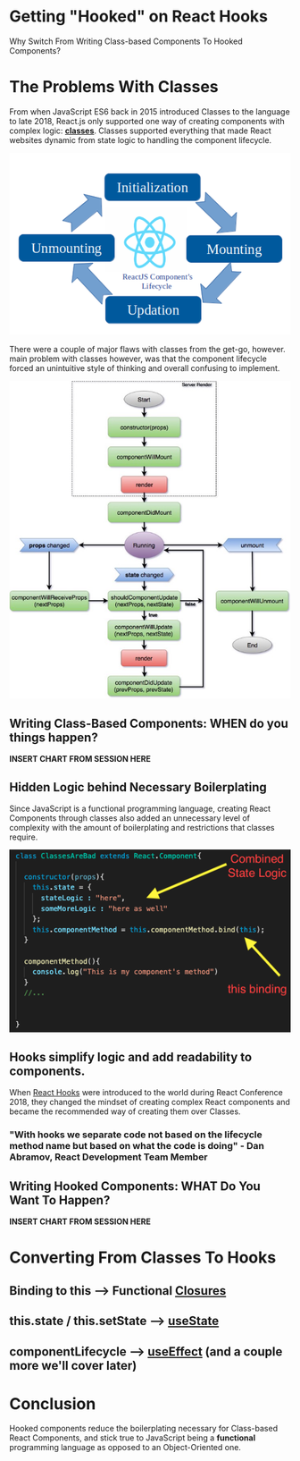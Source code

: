 # Getting "Hooked" on React Hooks
Why Switch From Writing Class-based Components To Hooked Components?
# The Problems With Classes
From when JavaScript ES6 back in 2015 introduced Classes to the language to late 2018, React.js only supported one way of creating components with complex logic: [**classes**](https://reactjs.org/docs/react-component.html). Classes supported everything that made React websites dynamic from state logic to handling the component lifecycle.

![](./pictures/simplifiedLifecycleChart.png)

There were a couple of major flaws with classes from the get-go, however.
main problem with classes however, was that the component lifecycle forced an unintuitive style of thinking and overall confusing to implement.

![](./pictures/complexLifecycleChart.png)

## Writing Class-Based Components: WHEN do you things happen?

**INSERT CHART FROM SESSION HERE**

## Hidden Logic behind Necessary Boilerplating
Since JavaScript is a functional programming language, creating React Components through classes also added an unnecessary level of complexity with the amount of boilerplating and restrictions that classes require.

![](./pictures/ewClasses.png)

## Hooks simplify logic and add readability to components.
When [React Hooks](https://reactjs.org/docs/hooks-faq.html) were introduced to the world during React Conference 2018, they changed the mindset of creating complex React components and became the recommended way of creating them over Classes.

### "With hooks we separate code not based on the lifecycle method name but based on what the code is doing" - Dan Abramov, React Development Team Member

## Writing Hooked Components: WHAT Do You Want To Happen?

**INSERT CHART FROM SESSION HERE**

# Converting From Classes To Hooks

## Binding to this --> Functional [Closures](https://developer.mozilla.org/en-US/docs/Web/JavaScript/Closures)

## this.state / this.setState --> [useState](https://reactjs.org/docs/hooks-state.html)

## componentLifecycle --> [useEffect](https://reactjs.org/docs/hooks-effect.html) (and a couple more we'll cover later)

# Conclusion
Hooked components reduce the boilerplating necessary for Class-based React Components, and stick true to JavaScript being a **functional** programming language as opposed to an Object-Oriented one.
